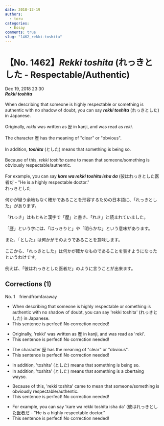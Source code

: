 ```yaml
---
date: 2018-12-19
authors:
  - toru
categories:
  - Essay
comments: true
slug: "1462_rekki-toshita"
---
```


# 【No. 1462】<strong><em>Rekki toshita</strong></em> (れっきとした - Respectable/Authentic)
<div class="date">Dec 19, 2018 23:30</div>
<div id="post"><div id="body_show_ori">
<strong><em>Rekki toshita</strong></em><br/><br/>When describing that someone is highly respectable or something is authentic with no shadow of doubt, you can say <strong><em>rekki toshita</em></strong> (れっきとした) in Japanese.<br/><br/>Originally, <em>rekki</em> was written as 歴 in kanji, and was read as <em>reki</em>.<br/><br/>The character 歴 has the meaning of "clear" or "obvious".<br/><br/>In addition, <strong><em>toshita</em></strong> (とした) means that something is being so.<br/><br/>Because of this, <em>rekki toshita</em> came to mean that someone/something is obviously respectable/authentic.<br/><br/>For example, you can say <strong><em>kare wa rekki toshita isha da</em></strong> (彼はれっきとした医者だ - "He is a highly respectable doctor."
</div></div>

<!-- more -->

<div id="post_ja"><div id="body_show_mo">
れっきとした<br/><br/>何かが疑う余地もなく確かであることを形容するための日本語に、「れっきとした」があります。<br/><br/>「れっき」はもともと漢字で「歴」と書き、「れき」と読まれていました。<br/><br/>「歴」という字には、「はっきりと」や「明らかな」という意味があります。<br/><br/>また、「とした」は何かがそのようであることを意味します。<br/><br/>ここから、「れっきとした」は何かが確かなものであることを表すようになったというわけです。<br/><br/>例えば、「彼はれっきとした医者だ」のように言うことが出来ます。
</div></div>

## Corrections (1)
<div id="block"><div class="first_name"> No. 1　<span class="just_name">friendfromfaraway</span></div><div id="block2">
<ul class="correction_field">
<li class="incorrect">When describing that someone is highly respectable or something is authentic with no shadow of doubt, you can say 'rekki toshita' (れっきとした) in Japanese.</li>
<li class="corrected perfect">This sentence is perfect! No correction needed!</li>
</ul>
<ul class="correction_field">
<li class="incorrect">Originally, 'rekki' was written as 歴 in kanji, and was read as 'reki'.</li>
<li class="corrected perfect">This sentence is perfect! No correction needed!</li>
</ul>
<ul class="correction_field">
<li class="incorrect">The character 歴 has the meaning of "clear" or "obvious".</li>
<li class="corrected perfect">This sentence is perfect! No correction needed!</li>
</ul>
<ul class="correction_field">
<li class="incorrect">In addition, 'toshita' (とした) means that something is being so.</li>
<li class="corrected correct">
In addition, 'toshita' (とした) means that something is <span class="f_red">a c</span><span class="f_gray"><span class="sline">b</span></span>e<span class="f_red">rta</span>in<span class="f_gray"><span class="sline">g</span></span> <span class="f_red">way</span><span class="f_gray"><span class="sline">so</span></span>.
</li>
</ul>
<ul class="correction_field">
<li class="incorrect">Because of this, 'rekki toshita' came to mean that someone/something is obviously respectable/authentic.</li>
<li class="corrected perfect">This sentence is perfect! No correction needed!</li>
</ul>
<ul class="correction_field">
<li class="incorrect">For example, you can say 'kare wa rekki toshita isha da' (彼はれっきとした医者だ - "He is a highly respectable doctor."</li>
<li class="corrected perfect">This sentence is perfect! No correction needed!</li>
</ul>
</div></div>

